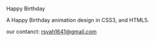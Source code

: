 Happy Birthday

A Happy Birthday animation design in CSS3, and HTML5.

our contanct: rsyah1641@gmail.com
